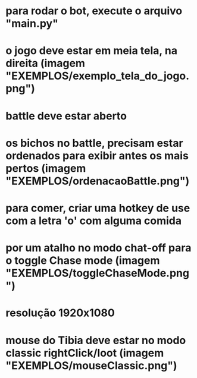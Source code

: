 # para rodar o bot, execute o arquivo "main.py"

# o jogo deve estar em meia tela, na direita (imagem "EXEMPLOS/exemplo_tela_do_jogo.png")

# battle deve estar aberto
# os bichos no battle, precisam estar ordenados para exibir antes os mais pertos (imagem "EXEMPLOS/ordenacaoBattle.png")

# para comer, criar uma hotkey de use com a letra 'o' com alguma comida

# por um atalho no modo chat-off para o toggle Chase mode (imagem "EXEMPLOS/toggleChaseMode.png")

# resolução 1920x1080

# mouse do Tibia deve estar no modo  classic rightClick/loot (imagem "EXEMPLOS/mouseClassic.png")